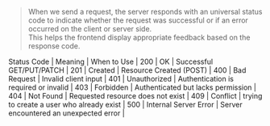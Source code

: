 > When we send a request, the server responds with an universal status code to indicate whether the request was successful or if an error occurred on the client or server side.  
> This helps the frontend display appropriate feedback based on the response code.

Status Code  | Meaning                | When to Use                               |
    200      | OK                     | Successful GET/PUT/PATCH                  |
    201      | Created                | Resource Created (POST)                   |
    400      | Bad Request            | Invalid client input                      |
    401      | Unauthorized           | Authentication is required or invalid     |
    403      | Forbidden              | Authenticated but lacks permission        |
    404      | Not Found              | Requested resource does not exist         |
    409      | Conflict               | trying to create a user who already exist |
    500      | Internal Server Error  | Server encountered an unexpected error    |